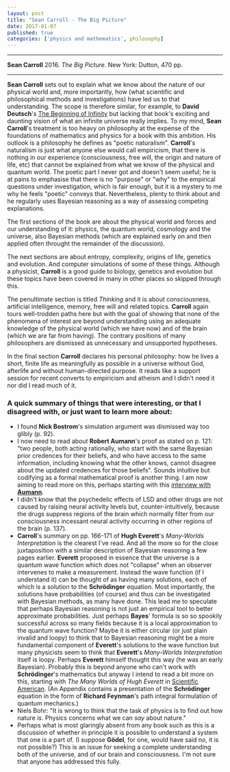 ```yaml
---
layout: post
title: "Sean Carroll - The Big Picture"
date: 2017-01-07
published: true
categories: ['physics and mathematics', philosophy]
---
```



***
<b>Sean Carroll</b> 2016. _The Big Picture_. New York: Dutton, 470 pp.

***

**Sean Carroll** sets out to explain what we know about the nature of our physical world and, more importantly, how (what scientific and philosophical methods and investigations) have led us to that understanding.  The scope is therefore similar, for example, to **David Deutsch**'s [The Beginning of Infinity](http://timeteam.github.io/physics%20and%20mathematics/philosophy/2014/12/12/The-Beginning-of-Infinity.html) but lacking that book's exciting and daunting vision of what an infinite universe really implies.  To my mind, **Sean Carroll**'s treatment is too heavy on philosophy at the expense of the foundations of mathematics and physics for a book with this ambition. His outlook is a philosophy he defines as "poetic naturalism".  **Carroll**'s naturalism is just what anyone else would call empiricism, that there is nothing in our experience (consciousness, free will, the origin and nature of life, etc) that cannot be explained from what we know of the physical and quantum world.  The poetic part I never got and doesn't seem useful; he is at pains to emphasise that there is no "purpose" or "why" to the empirical questions under investigation, which is fair enough, but it is a mystery to me why he feels "poetic" conveys that. Nevertheless, plenty to think about and he regularly uses Bayesian reasoning as a way of assessing competing explanations.  

The first sections of the book are about the physical world and forces and our understanding of it: physics, the quantum world, cosmology and the universe, also Bayesian methods (which are explained early on and then applied often throught the remainder of the discussion).

The next sections are about entropy, complexity, origins of life, genetics and evolution.  And computer simulations of some of these things.  Although a physicist, **Carroll** is a good guide to biology, genetics and evolution but these topics have been covered in many in other places so skipped through this.

The penultimate section is titled _Thinking_ and it is about consciousness, artificial intelligence, memory, free will and related topics.  **Carroll** again tours well-trodden paths here but with the goal of showing that none of the phenomena of interest are beyond understanding using an adequate knowledge of the physical world (which we have now) and of the brain (which we are far from having).  The contrary positions of many philosophers are dismissed as unnecessary and unsupported hypotheses.

In the final section  **Carroll** declares his personal philosophy: how he lives a short, finite life as meaningfully as possible in a universe without God, afterlife and without human-directed purpose.  It reads like a support session for recent converts to empiricism and atheism and I didn't need it nor did I read much of it.

### A quick summary of things that were interesting, or that I disagreed with, or just want to learn more about:

  * I found **Nick Bostrom**'s simulation argument was dismissed way too glibly (p. 92).  
  * I now need to read about **Robert Aumann**'s proof as stated on p. 121: "two people, both acting rationally, who start with the same Bayesian prior credences for their beliefs, and who have access to the same information, including knowing what the other knows, cannot disagree about the updated credences for those beliefs".  Sounds intuitive but codifying as a formal mathematical proof is another thing.  I am now aiming to read more on this, perhaps starting with this [interview with **Aumann**](http://www.ma.huji.ac.il/hart/papers/md-publ-aumann.pdf).
  * I didn't know that the psychedelic effects of LSD and other drugs are not caused by raising neural activity levels but, counter-intuitively, because the drugs suppress regions of the brain which normally filter from our consciousness incessant neural activity occurring in other regions of the brain (p. 137).
  *  **Carroll**'s summary on pp. 166-171 of **Hugh Everett**'s _Many-Worlds Interpretation_ is the clearest I've read.  And all the more so for the close juxtaposition with a similar description of Bayesian reasoning a few pages earlier.  **Everett** proposed in essence that the universe is a quantum wave function which does not "collapse" when an observer intervenes to make a measurement.  Instead the wave function (if I understand it) can be thought of as having many solutions, each of which is a solution to the **Schrödinger** equation.  Most importantly, the solutions have probabilities (of course) and thus can be investigated with Bayesian methods, as many have done.  This lead me to speculate that perhaps Bayesian reasoning is not just an empirical tool to better approximate probabilities.  Just perhaps **Bayes**' formula is so so spookily successful across so many fields because it is a local approximation to the quantum wave function?  Maybe it is either circular (or just plain invalid and loopy) to think that to Bayesian reasoning might be a more fundamental component of **Everett**'s solutions to the wave function but many physicists seem to think that **Everett**'s  _Many-Worlds Interpretation_ itself is loopy.  Perhaps **Everett** himself thought this way (he was an early Bayesian).  Probably this is beyond anyone who can't work with **Schrödinger**'s mathematics but anyway I intend to read a bit more on this, starting with _The Many Worlds of Hugh Everett_ in [Scientific American](https://www.scientificamerican.com/article/hugh-everett-biography/).  (An Appendix contains a presentation of the **Schrödinger** equation in the form of **Richard Feynman**'s path integral formulation of quantum mechanics.)
 * Niels Bohr: "It is wrong to think that the task of physics is to find out how nature _is_.  Physics concerns what we can _say_ about nature."
 * Perhaps what is most glaringly absent from any book such as this is a discussion of whether in principle it is possible to understand a system that one is a part of.  (I suppose **Gödel**,  for one, would have said no, it is not possible?)  This is an issue for seeking a complete understanding both of the universe, and of our brain and consciousness. I'm not sure that anyone has addressed this fully.


